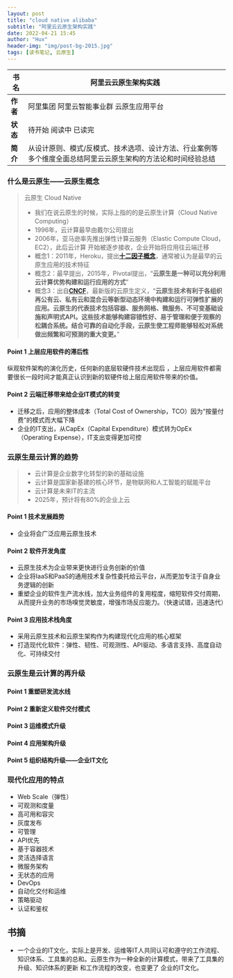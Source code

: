```yaml
---
layout: post
title: "cloud native alibaba"
subtitle: "阿里云云原生架构实践"
date: 2022-04-21 15:45
author: "Hux"
header-img: "img/post-bg-2015.jpg"
tags: [读书笔记, 云原生]
---
```



| **书名** | 阿里云云原生架构实践 |
| --- | --- |
| **作者** | 阿里集团 阿里云智能事业群 云原生应用平台 |
| **状态** | 待开始 阅读中 已读完 |
| **简介** | 从设计原则、模式/反模式、技术选项、设计方法、行业案例等多个维度全面总结阿里云云原生架构的方法论和时间经验总结 |

### 什么是云原生——云原生概念
> 云原生 Cloud Native
> - 我们在说云原生的时候，实际上指的的是云原生计算（Cloud Native Computing）
> - 1996年，云计算最早由戴尔公司提出
> - 2006年，亚马逊率先推出弹性计算云服务（Elastic  Compute Cloud，EC2），此后云计算 开始被逐步接收，企业开始将应用往云端迁移
> - 概念1：2011年，Heroku，提出[**十二因子概念**](https://12factor.net/zh_cn/)，通常被认为是最早的云原生应用的技术特征
> - 概念2：最早提出，2015年，Pivotal提出，“**云原生是一种可以充分利用云计算优势构建和运行应用的方式**”
> - 概念3：出自[**CNCF**](https://www.cncf.io/)，最新版的云原生定义，“**云原生技术有利于各组织再公有云、私有云和混合云等新型动态环境中构建和运行可弹性扩展的应用。云原生的代表技术包括容器、服务网格、微服务、不可变基础设施和声明式API。这些技术能够构建容错性好、易于管理和便于观察的松耦合系统。结合可靠的自动化手段，云原生使工程师能够轻松对系统做出频繁和可预测的重大变更。**”

#### Point 1 上层应用软件的滞后性
纵观软件架构的演化历史，任何新的底层软硬件技术出现后 ，上层应用软件都需要很长一段时间才能真正认识到新的软硬件给上层应用软件带来的价值。
#### Point 2 云端迁移带来给企业IT模式的转变

- 迁移之后，应用的整体成本（Total Cost of Ownership，TCO）因为“按量付费”的模式而大幅下降
- 企业的IT支出，从CapEx（Capital Expenditure）模式转为OpEx（Operating Expense），IT支出变得更加可控
### 云原生是云计算的趋势
> - 云计算是企业数字化转型的新的基础设施
> - 云计算是国家新基建的核心环节，是物联网和人工智能的赋能平台
> - 云计算是未来IT的主流
> - 2025年，预计将有80%的企业上云

#### Point 1 技术发展趋势

- 企业将会广泛应用云原生技术 
#### Point 2 软件开发角度

- 云原生技术为企业带来更快进行业务创新的价值
- 企业将IaaS和PaaS的通用技术复杂性委托给云平台，从而更加专注于自身业务逻辑的创新
- 重塑企业的软件生产流水线，加大业务组件的复用程度，缩短软件交付周期，从而提升业务的市场嗅觉灵敏度，增强市场反应能力。（快速试错，迅速迭代）
#### Point 3 应用技术栈角度

- 采用云原生技术和云原生架构作为构建现代化应用的核心框架
- 打造现代化软件：弹性、韧性、可观测性、API驱动、多语言支持、高度自动化、可持续交付
### 云原生是云计算的再升级
#### Point 1 重塑研发流水线
#### Point 2 重新定义软件交付模式
#### Point 3 运维模式升级
#### Point 4 应用架构升级
#### Point 5 组织结构升级——企业IT文化
### 现代化应用的特点

- Web Scale（弹性）
- 可观测和度量
- 高可用和容灾
- 灰度发布
- 可管理
- API优先
- 基于容器技术
- 灵活选择语言
- 微服务架构
- 无状态的应用
- DevOps
- 自动化交付和运维
- 策略驱动
- 认证和鉴权
## 书摘

- 一个企业的IT文化，实际上是开发、运维等IT人共同认可和遵守的工作流程、知识体系、工具集的总和。云原生作为一种全新的计算模式，带来了工具集的升级、知识体系的更新 和工作流程的改变，也变更了 企业的IT文化。
